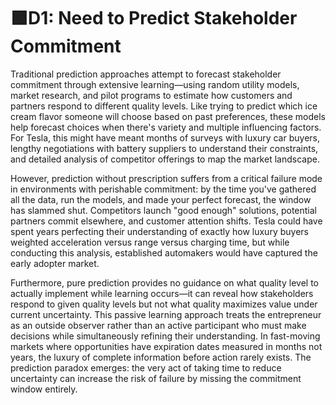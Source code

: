 # 🟩D1: Need to Predict Stakeholder Commitment

Traditional prediction approaches attempt to forecast stakeholder commitment through extensive learning—using random utility models, market research, and pilot programs to estimate how customers and partners respond to different quality levels. Like trying to predict which ice cream flavor someone will choose based on past preferences, these models help forecast choices when there's variety and multiple influencing factors. For Tesla, this might have meant months of surveys with luxury car buyers, lengthy negotiations with battery suppliers to understand their constraints, and detailed analysis of competitor offerings to map the market landscape.

However, prediction without prescription suffers from a critical failure mode in environments with perishable commitment: by the time you've gathered all the data, run the models, and made your perfect forecast, the window has slammed shut. Competitors launch "good enough" solutions, potential partners commit elsewhere, and customer attention shifts. Tesla could have spent years perfecting their understanding of exactly how luxury buyers weighted acceleration versus range versus charging time, but while conducting this analysis, established automakers would have captured the early adopter market.

Furthermore, pure prediction provides no guidance on what quality level to actually implement while learning occurs—it can reveal how stakeholders respond to given quality levels but not what quality maximizes value under current uncertainty. This passive learning approach treats the entrepreneur as an outside observer rather than an active participant who must make decisions while simultaneously refining their understanding. In fast-moving markets where opportunities have expiration dates measured in months not years, the luxury of complete information before action rarely exists. The prediction paradox emerges: the very act of taking time to reduce uncertainty can increase the risk of failure by missing the commitment window entirely.
